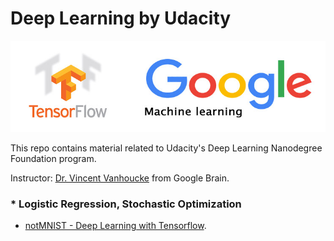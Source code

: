# Deep Learning by Udacity

<img width="600" src="https://github.com/AliBaheri/Deep-Learning-by-Udacity/blob/master/Logo-TensorFlow-Google.jpg"> 

This repo contains material related to Udacity's Deep Learning Nanodegree Foundation program.

Instructor: [Dr. Vincent Vanhoucke](https://research.google.com/pubs/VincentVanhoucke.html) from Google Brain.

### * Logistic Regression, Stochastic Optimization 
* [notMNIST - Deep Learning with Tensorflow](https://github.com/ttungl/Deep-Learning-by-Google/blob/master/Lesson1/DeepLearning_assignment_1.ipynb). 

